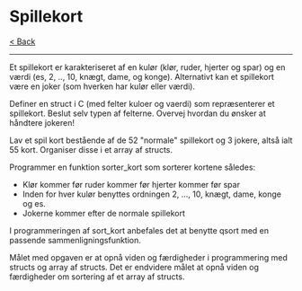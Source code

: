 # Spillekort

[< Back](../README.md)

---

Et spillekort er karakteriseret af en kulør (klør, ruder, hjerter og spar) og en værdi (es, 2, .., 10, knægt, dame, og konge). Alternativt kan et spillekort være en joker (som hverken har kulør eller værdi).

Definer en struct i C (med felter kuloer og vaerdi) som repræsenterer et spillekort. Beslut selv typen af felterne. Overvej hvordan du ønsker at håndtere jokeren!

Lav et spil kort bestående af de 52 "normale" spillekort og 3 jokere, altså ialt 55 kort. Organiser disse i et array af structs.

Programmer en funktion sorter_kort som sorterer kortene således:

- Klør kommer før ruder kommer før hjerter kommer før spar
- Inden for hver kulør benyttes ordningen 2, ..., 10, knægt, dame, konge og es.
- Jokerne kommer efter de normale spillekort

I programmeringen af sort_kort anbefales det at benytte qsort med en passende sammenligningsfunktion.

Målet med opgaven er at opnå viden og færdigheder i programmering med structs og array af structs. Det er endvidere målet at opnå viden og færdigheder om sortering af et array af structs.

